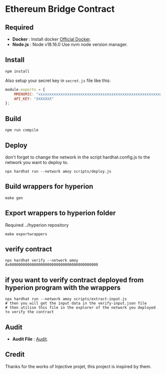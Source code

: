 # Ethereum Bridge Contract

## Required

- **Docker** : Install docker [Official Docker](https://www.docker.com/).
- **Node.js** : Node v18.16.0 Use nvm node version manager.

## Install

`npm install`

Also setup your secret key in `secret.js` file like this:

```js
module.exports = {
    MMENOMIC: "xxxxxxxxxxxxxxxxxxxxxxxxxxxxxxxxxxxxxxxxxxxxxxxxxxxxxxxxxxxxxxxx",
    API_KEY: "XXXXXXX"
};
```

## Build

`npm run compile`

## Deploy

don't forget to change the network in the script hardhat.config.js to the network you want to deploy to.

`npx hardhat run --network amoy scripts/deploy.js`

## Build wrappers for hyperion

`make gen`

## Export wrappers to hyperion folder

Required ../hyperion repository

`make exportwrappers`

## verify contract

```shell
npx hardhat verify --network amoy 0x0000000000000000000000000000000000000000
```

## if you want to verify contract deployed from hyperion program with the wrappers

```shell
npx hardhat run --network amoy scripts/extract-input.js
# then you will get the input data in the verify-input.json file
# then utilise this file in the explorer of the network you deployed to verify the contract
```

## Audit

- **Audit File** : [Audit](https://github.com/helios-network/Ethereum-Bridge-Contract/blob/main/audit.pdf).

## Credit

Thanks for the works of Injective projet, this project is inspired by them.
